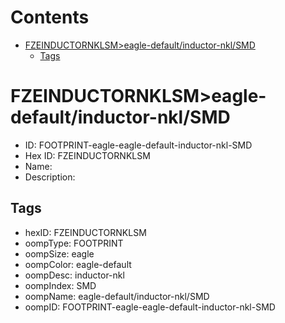 



Contents
========

* [FZEINDUCTORNKLSM>eagle-default/inductor-nkl/SMD](#fzeinductornklsmeagle-defaultinductor-nklsmd)
	* [Tags](#tags)

# FZEINDUCTORNKLSM>eagle-default/inductor-nkl/SMD

- ID: FOOTPRINT-eagle-eagle-default-inductor-nkl-SMD
- Hex ID: FZEINDUCTORNKLSM
- Name: 
- Description: 

## Tags

- hexID: FZEINDUCTORNKLSM
- oompType: FOOTPRINT
- oompSize: eagle
- oompColor: eagle-default
- oompDesc: inductor-nkl
- oompIndex: SMD
- oompName: eagle-default/inductor-nkl/SMD
- oompID: FOOTPRINT-eagle-eagle-default-inductor-nkl-SMD
